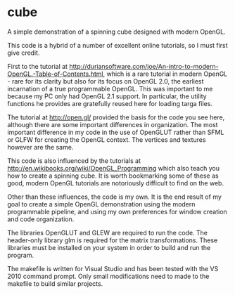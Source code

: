 cube
====

A simple demonstration of a spinning cube designed with modern OpenGL.

This code is a hybrid of a number of excellent online tutorials, so I must first give credit. 

First to the tutorial at http://duriansoftware.com/joe/An-intro-to-modern-OpenGL.-Table-of-Contents.html, which is a rare tutorial in modern OpenGL - rare for its clarity but also for its focus on OpenGL 2.0, the earliest incarnation of a true programmable OpenGL. This was important to me because my PC only had OpenGL 2.1 support. In particular, the utility functions he provides are gratefully reused here for loading targa files.

The tutorial at http://open.gl/ provided the basis for the code you see here, although there are some important differences in organization. The most important difference in my code in the use of OpenGLUT rather than SFML or GLFW for creating the OpenGL context. The vertices and textures however are the same.

This code is also influenced by the tutorials at http://en.wikibooks.org/wiki/OpenGL_Programming which also teach you how to create a spinning cube. It is worth bookmarking some of these as good, modern OpenGL tutorials are notoriously difficult to find on the web.

Other than these influences, the code is my own. It is the end result of my goal to create a simple OpenGL demonstration using the modern programmable pipeline, and using my own preferences for window creation and code organization. 

The libraries OpenGLUT and GLEW are required to run the code. The header-only library glm is required for the matrix transformations. These libraries must be installed on your system in order to build and run the program.

The makefile is written for Visual Studio and has been tested with the VS 2010 command prompt. Only small modifications need to made to the makefile to build similar projects.
